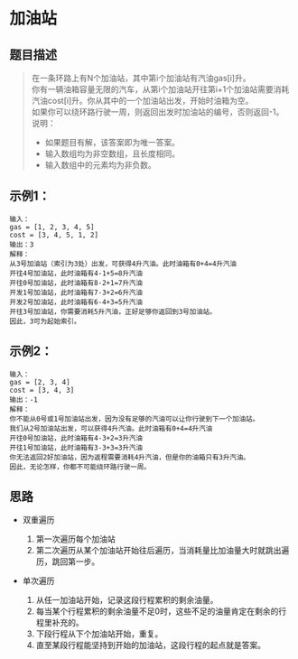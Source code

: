 # 加油站

## 题目描述
> 在一条环路上有N个加油站，其中第i个加油站有汽油gas[i]升。  
> 你有一辆油箱容量无限的汽车，从第i个加油站开往第i+1个加油站需要消耗汽油cost[i]升。你从其中的一个加油站出发，开始时油箱为空。  
> 如果你可以绕环路行驶一周，则返回出发时加油站的编号，否则返回-1。  
> 说明：
>   - 如果题目有解，该答案即为唯一答案。
>   - 输入数组均为非空数组，且长度相同。
>   - 输入数组中的元素均为非负数。

## 示例1：
```
输入：
gas = [1, 2, 3, 4, 5]
cost = [3, 4, 5, 1, 2]
输出：3
解释：
从3号加油站（索引为3处）出发，可获得4升汽油。此时油箱有0+4=4升汽油  
开往4号加油站，此时油箱有4-1+5=8升汽油  
开往0号加油站，此时油箱有8-2+1=7升汽油
开发1号加油站，此时油箱有7-3+2=6升汽油
开发2号加油站，此时油箱有6-4+3=5升汽油
开往3号加油站，你需要消耗5升汽油，正好足够你返回到3号加油站。  
因此，3可为起始索引。
```

## 示例2：
```
输入：
gas = [2, 3, 4]
cost = [3, 4, 3]
输出：-1
解释：
你不能从0号或1号加油站出发，因为没有足够的汽油可以让你行驶到下一个加油站。
我们从2号加油站出发，可以获得4升汽油。此时油箱有0+4=4升汽油
开往0号加油站，此时油箱有4-3+2=3升汽油
开往1号加油站，此时油箱有3-3+3=3升汽油
你无法返回2好加油站，因为返程需要消耗4升汽油，但是你的油箱只有3升汽油。
因此，无论怎样，你都不可能绕环路行驶一周。
```

## 思路
- 双重遍历
    1. 第一次遍历每个加油站
    2. 第二次遍历从某个加油站开始往后遍历，当消耗量比加油量大时就跳出遍历，跳回第一步。
    
- 单次遍历
    1. 从任一加油站开始，记录这段行程累积的剩余油量。
    2. 每当某个行程累积的剩余油量不足0时，这些不足的油量肯定在剩余的行程里补充的。
    3. 下段行程从下个加油站开始，重复。
    4. 直至某段行程能坚持到开始的加油站，这段行程的起点就是答案。